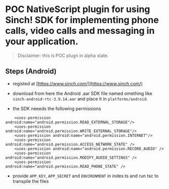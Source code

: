 # POC NativeScript plugin for using Sinch! SDK for implementing phone calls, video calls and messaging in your application.


> Disclaimer: this is POC plugn in alpha state.

## Steps (Android)

- registed at [https://www.sinch.com/](https://www.sinch.com/)

- download from here the Android .aar SDK file named omething like `sinch-android-rtc-3.9.14.aar` and place it in `platforms/android`. 

- the SDK neeeds the following permissions
```
	<uses-permission android:name="android.permission.READ_EXTERNAL_STORAGE"/>
	<uses-permission android:name="android.permission.WRITE_EXTERNAL_STORAGE"/>
	<uses-permission android:name="android.permission.INTERNET"/>
	<uses-permission android:name="android.permission.ACCESS_NETWORK_STATE" />
	<uses-permission android:name="android.permission.RECORD_AUDIO" />
	<uses-permission android:name="android.permission.MODIFY_AUDIO_SETTINGS" />
	<uses-permission android:name="android.permission.READ_PHONE_STATE" />
```

- provide `APP_KEY`, `APP_SECRET` and `ENVIRONMENT` in index.ts and run tsc to transpile the files


